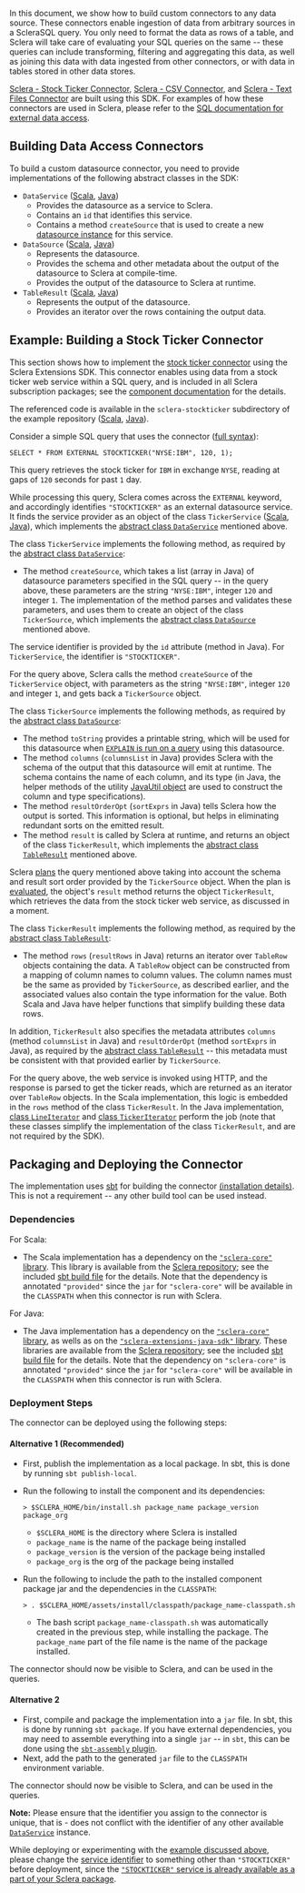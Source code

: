In this document, we show how to build custom connectors to any data source. These connectors enable ingestion of data from arbitrary sources in a ScleraSQL query. You only need to format the data as rows of a table, and Sclera will take care of evaluating your SQL queries on the same -- these queries can include transforming, filtering and aggregating this data, as well as joining this data with data ingested from other connectors, or with data in tables stored in other data stores.

[Sclera - Stock Ticker Connector](/doc/ref/components#sclera-stockticker), [Sclera - CSV Connector](/doc/ref/components#sclera-csv), and [Sclera - Text Files Connector](/doc/ref/components#sclera-textfiles) are built using this SDK. For examples of how these connectors are used in Sclera, please refer to the [SQL documentation for external data access](/doc/ref/sqlextdataaccess).

## Building Data Access Connectors

To build a custom datasource connector, you need to provide implementations of the following abstract classes in the SDK:

- <a class="anchor" name="dataservice"></a> `DataService` ([Scala](http://scleradb.github.io/sclera-core-sdk/index.html#com.scleradb.external.service.DataService), [Java](http://scleradb.github.io/sclera-extensions-java-sdk/index.html#com.scleradb.java.external.service.DataService))
    - Provides the datasource as a service to Sclera.
    - Contains an `id` that identifies this service.
    - Contains a method `createSource` that is used to create a new [datasource instance](#datasource) for this service.
- <a class="anchor" name="datasource"></a> `DataSource` ([Scala](http://scleradb.github.io/sclera-core-sdk/index.html#com.scleradb.external.datasource.DataSource), [Java](http://scleradb.github.io/sclera-extensions-java-sdk/index.html#com.scleradb.java.external.datasource.DataSource))
    - Represents the datasource.
    - Provides the schema and other metadata about the output of the datasource to Sclera at compile-time.
    - Provides the output of the datasource to Sclera at runtime.
- <a class="anchor" name="tableresult"></a> `TableResult` ([Scala](http://scleradb.github.io/sclera-core-sdk/index.html#com.scleradb.sql.datatypes.TableResult), [Java](http://scleradb.github.io/sclera-extensions-java-sdk/index.html#com.scleradb.java.sql.datatypes.TableResult))
    - Represents the output of the datasource.
    - Provides an iterator over the rows containing the output data.
 
<a class="anchor" name="example"></a>
## Example: Building a Stock Ticker Connector

This section shows how to implement the [stock ticker connector](/doc/ref/components#sclera-stockticker) using the Sclera Extensions SDK. This connector enables using data from a stock ticker web service within a SQL query, and is included in all Sclera subscription packages; see the [component documentation](/doc/ref/sqlextdataaccess#sclera-stockticker) for the details.

The referenced code is available in the `sclera-stockticker` subdirectory of the example repository ([Scala](https://github.com/scleradb/sclera-extensions-scala), [Java](https://github.com/scleradb/sclera-extensions-java)).

Consider a simple SQL query that uses the connector ([full syntax](/doc/ref/sqlextdataaccess#sclera-stockticker)):

    SELECT * FROM EXTERNAL STOCKTICKER("NYSE:IBM", 120, 1);

This query retrieves the stock ticker for `IBM` in exchange `NYSE`, reading at gaps of `120` seconds for past `1` day.

While processing this query, Sclera comes across the `EXTERNAL` keyword, and accordingly identifies `"STOCKTICKER"` as an external datasource service. It finds the service provider as an object of the class `TickerService` ([Scala](https://github.com/scleradb/sclera-extensions-scala/blob/master/sclera-stockticker/src/main/scala/service/TickerService.scala), [Java](https://github.com/scleradb/sclera-extensions-java/blob/master/sclera-stockticker/src/main/java/com/example/scleradb/java/stockticker/service/TickerService.java)), which implements the [abstract class `DataService`](#dataservice) mentioned above.

The class `TickerService` implements the following method, as required by the [abstract class `DataService`](#dataservice):

- The method `createSource`, which takes a list (array in Java) of datasource parameters specified in the SQL query -- in the query above, these parameters are the string `"NYSE:IBM"`, integer `120` and integer `1`. The implementation of the method parses and validates these parameters, and uses them to create an object of the class `TickerSource`, which implements the [abstract class `DataSource`](#datasource) mentioned above.

<a class="anchor" name="serviceid"></a>The service identifier is provided by the `id` attribute (method in Java). For `TickerService`, the identifier is `"STOCKTICKER"`.

For the query above, Sclera calls the method `createSource` of the `TickerService` object, with parameters as the string `"NYSE:IBM"`, integer `120` and integer `1`, and gets back a `TickerSource` object.

The class `TickerSource` implements the following methods, as required by the [abstract class `DataSource`](#datasource):

- The method `toString` provides a printable string, which will be used for this datasource when [`EXPLAIN` is run on a query](/doc/ref/shell#compile-time-explain) using this datasource.
- The method `columns` (`columnsList` in Java) provides Sclera with the schema of the output that this datasource will emit at runtime. The schema contains the name of each column, and its type (in Java, the helper methods of the utility [JavaUtil object](http://scleradb.github.io/sclera-extensions-java-sdk/index.html#com.scleradb.java.util.JavaUtil$) are used to construct the column and type specifications).
- The method `resultOrderOpt` (`sortExprs` in Java) tells Sclera how the output is sorted. This information is optional, but helps in eliminating redundant sorts on the emitted result.
- The method `result` is called by Sclera at runtime, and returns an object of the class `TickerResult`, which implements the [abstract class `TableResult`](#tableresult) mentioned above.

Sclera [plans](/doc/ref/technical#query-processor) the query mentioned above taking into account the schema and result sort order provided by the `TickerSource` object. When the plan is [evaluated](/doc/ref/technical#evaluation), the object's `result` method returns the object `TickerResult`, which retrieves the data from the stock ticker web service, as discussed in a moment.

The class `TickerResult` implements the following method, as required by the [abstract class `TableResult`](#tableresult):

- The method `rows` (`resultRows` in Java) returns an iterator over `TableRow` objects containing the data. A `TableRow` object can be constructed from a mapping of column names to column values. The column names must be the same as provided by `TickerSource`, as described earlier, and the associated values also contain the type information for the value. Both Scala and Java have helper functions that simplify building these data rows.

In addition, `TickerResult` also specifies the metadata attributes `columns` (method `columnsList` in Java) and `resultOrderOpt` (method `sortExprs` in Java), as required by the [abstract class `TableResult`](#tableresult) -- this metadata must be consistent with that provided earlier by `TickerSource`.

For the query above, the web service is invoked using HTTP, and the response is parsed to get the ticker reads, which are returned as an iterator over `TableRow` objects. In the Scala implementation, this logic is embedded in the `rows` method of the class `TickerResult`. In the Java implementation, [class `LineIterator`](https://github.com/scleradb/sclera-extensions-java/blob/master/sclera-stockticker/src/main/java/com/example/scleradb/java/stockticker/source/LineIterator.java) and [class `TickerIterator`](https://github.com/scleradb/sclera-extensions-java/blob/master/sclera-stockticker/src/main/java/com/example/scleradb/java/stockticker/source/TickerIterator.java) perform the job (note that these classes simplify the implementation of the class `TickerResult`, and are not required by the SDK).

## Packaging and Deploying the Connector

The implementation uses [sbt](http://www.scala-sbt.org) for building the connector [(installation details)](http://www.scala-sbt.org/release/docs/Getting-Started/Setup.html#installing-sbt). This is not a requirement -- any other build tool can be used instead.

### Dependencies

For Scala:

- The Scala implementation has a dependency on the [`"sclera-core"` library](/doc/sdk/sdkintro#scalasdk). This library is available from the [Sclera repository](http://scleradb.releases.s3.amazonaws.com); see the included [sbt build file](https://github.com/scleradb/sclera-extensions-scala/blob/master/sclera-stockticker/build.sbt) for the details. Note that the dependency is annotated `"provided"` since the `jar` for `"sclera-core"` will be available in the `CLASSPATH` when this connector is run with Sclera.

For Java:

- The Java implementation has a dependency on the [`"sclera-core"` library](/doc/sdk/sdkintro#scalasdk), as wells as on the [`"sclera-extensions-java-sdk"` library](#javasdk). These libraries are available from the [Sclera repository](http://scleradb.releases.s3.amazonaws.com); see the included [sbt build file](https://github.com/scleradb/sclera-extensions-java/blob/master/sclera-stockticker/build.sbt) for the details. Note that the dependency on `"sclera-core"` is annotated `"provided"` since the `jar` for `"sclera-core"` will be available in the `CLASSPATH` when this connector is run with Sclera.

### Deployment Steps

The connector can be deployed using the following steps:

#### Alternative 1 (Recommended)
- First, publish the implementation as a local package. In sbt, this is done by running `sbt publish-local`.
- Run the following to install the component and its dependencies:

    <pre><code>> $SCLERA_HOME/bin/install.sh package_name package_version package_org</code></pre>

    - `$SCLERA_HOME` is the directory where Sclera is installed
    - `package_name` is the name of the package being installed
    - `package_version` is the version of the package being installed
    - `package_org` is the org of the package being installed
- Run the following to include the path to the installed component package jar and the dependencies in the `CLASSPATH`:

    <pre><code>> . $SCLERA_HOME/assets/install/classpath/package_name-classpath.sh</code></pre>

    - The bash script `package_name-classpath.sh` was automatically created in the previous step, while installing the package. The `package_name` part of the file name is the name of the package installed.

The connector should now be visible to Sclera, and can be used in the queries.

#### Alternative 2
- First, compile and package the implementation into a `jar` file. In sbt, this is done by running `sbt package`. If you have external dependencies, you may need to assemble everything into a single `jar` -- in `sbt`, this can be done using the [`sbt-assembly` plugin](https://github.com/sbt/sbt-assembly).
- Next, add the path to the generated `jar` file to the `CLASSPATH` environment variable.

The connector should now be visible to Sclera, and can be used in the queries.

**Note:** Please ensure that the identifier you assign to the connector is unique, that is - does not conflict with the identifier of any other available [`DataService`](#dataservice) instance.

While deploying or experimenting with the [example discussed above](#example), please change the [service identifier](#serviceid) to something other than `"STOCKTICKER"` before deployment, since the [`"STOCKTICKER"` service is already available as a part of your Sclera package](/doc/ref/sqlextdataaccess#sclera-stockticker).
